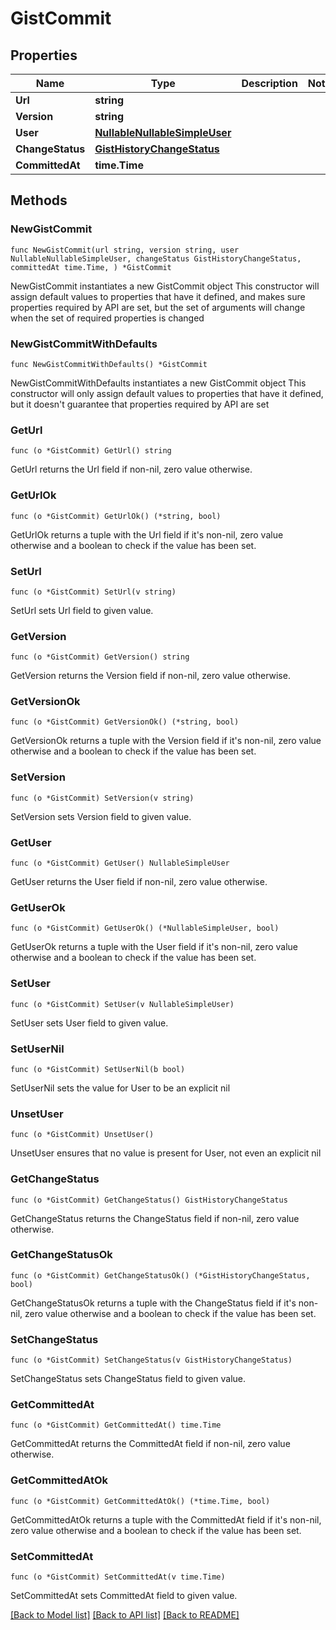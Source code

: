 # GistCommit

## Properties

Name | Type | Description | Notes
------------ | ------------- | ------------- | -------------
**Url** | **string** |  | 
**Version** | **string** |  | 
**User** | [**NullableNullableSimpleUser**](NullableSimpleUser.md) |  | 
**ChangeStatus** | [**GistHistoryChangeStatus**](GistHistoryChangeStatus.md) |  | 
**CommittedAt** | **time.Time** |  | 

## Methods

### NewGistCommit

`func NewGistCommit(url string, version string, user NullableNullableSimpleUser, changeStatus GistHistoryChangeStatus, committedAt time.Time, ) *GistCommit`

NewGistCommit instantiates a new GistCommit object
This constructor will assign default values to properties that have it defined,
and makes sure properties required by API are set, but the set of arguments
will change when the set of required properties is changed

### NewGistCommitWithDefaults

`func NewGistCommitWithDefaults() *GistCommit`

NewGistCommitWithDefaults instantiates a new GistCommit object
This constructor will only assign default values to properties that have it defined,
but it doesn't guarantee that properties required by API are set

### GetUrl

`func (o *GistCommit) GetUrl() string`

GetUrl returns the Url field if non-nil, zero value otherwise.

### GetUrlOk

`func (o *GistCommit) GetUrlOk() (*string, bool)`

GetUrlOk returns a tuple with the Url field if it's non-nil, zero value otherwise
and a boolean to check if the value has been set.

### SetUrl

`func (o *GistCommit) SetUrl(v string)`

SetUrl sets Url field to given value.


### GetVersion

`func (o *GistCommit) GetVersion() string`

GetVersion returns the Version field if non-nil, zero value otherwise.

### GetVersionOk

`func (o *GistCommit) GetVersionOk() (*string, bool)`

GetVersionOk returns a tuple with the Version field if it's non-nil, zero value otherwise
and a boolean to check if the value has been set.

### SetVersion

`func (o *GistCommit) SetVersion(v string)`

SetVersion sets Version field to given value.


### GetUser

`func (o *GistCommit) GetUser() NullableSimpleUser`

GetUser returns the User field if non-nil, zero value otherwise.

### GetUserOk

`func (o *GistCommit) GetUserOk() (*NullableSimpleUser, bool)`

GetUserOk returns a tuple with the User field if it's non-nil, zero value otherwise
and a boolean to check if the value has been set.

### SetUser

`func (o *GistCommit) SetUser(v NullableSimpleUser)`

SetUser sets User field to given value.


### SetUserNil

`func (o *GistCommit) SetUserNil(b bool)`

 SetUserNil sets the value for User to be an explicit nil

### UnsetUser
`func (o *GistCommit) UnsetUser()`

UnsetUser ensures that no value is present for User, not even an explicit nil
### GetChangeStatus

`func (o *GistCommit) GetChangeStatus() GistHistoryChangeStatus`

GetChangeStatus returns the ChangeStatus field if non-nil, zero value otherwise.

### GetChangeStatusOk

`func (o *GistCommit) GetChangeStatusOk() (*GistHistoryChangeStatus, bool)`

GetChangeStatusOk returns a tuple with the ChangeStatus field if it's non-nil, zero value otherwise
and a boolean to check if the value has been set.

### SetChangeStatus

`func (o *GistCommit) SetChangeStatus(v GistHistoryChangeStatus)`

SetChangeStatus sets ChangeStatus field to given value.


### GetCommittedAt

`func (o *GistCommit) GetCommittedAt() time.Time`

GetCommittedAt returns the CommittedAt field if non-nil, zero value otherwise.

### GetCommittedAtOk

`func (o *GistCommit) GetCommittedAtOk() (*time.Time, bool)`

GetCommittedAtOk returns a tuple with the CommittedAt field if it's non-nil, zero value otherwise
and a boolean to check if the value has been set.

### SetCommittedAt

`func (o *GistCommit) SetCommittedAt(v time.Time)`

SetCommittedAt sets CommittedAt field to given value.



[[Back to Model list]](../README.md#documentation-for-models) [[Back to API list]](../README.md#documentation-for-api-endpoints) [[Back to README]](../README.md)


